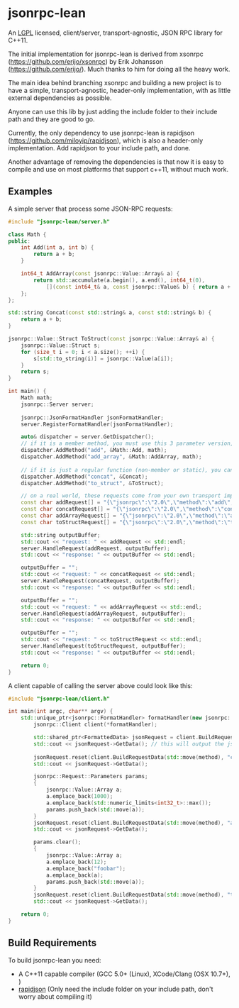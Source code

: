 
# jsonrpc-lean

An [LGPL](http://www.gnu.org/licenses/old-licenses/lgpl-2.1.html) licensed, client/server, transport-agnostic, JSON RPC library for C++11.

The initial implementation for jsonrpc-lean is derived from xsonrpc (https://github.com/erijo/xsonrpc) by Erik Johansson (https://github.com/erijo/). Much thanks to him for doing all the heavy work.

The main idea behind branching xsonrpc and building a new project is to have a simple, transport-agnostic, header-only implementation, with as little external dependencies as possible. 

Anyone can use this lib by just adding the include folder to their include path and they are good to go.

Currently, the only dependency to use jsonrpc-lean is rapidjson (https://github.com/miloyip/rapidjson), which is also a header-only implementation. Add rapidjson to your include path, and done.

Another advantage of removing the dependencies is that now it is easy to compile and use on most platforms that support c++11, without much work.

## Examples

A simple server that process some JSON-RPC requests:

```C++
#include "jsonrpc-lean/server.h"

class Math {
public:
	int Add(int a, int b) {
		return a + b;
	}

	int64_t AddArray(const jsonrpc::Value::Array& a) {
		return std::accumulate(a.begin(), a.end(), int64_t(0),
			[](const int64_t& a, const jsonrpc::Value& b) { return a + b.AsInteger32(); });
	};
};

std::string Concat(const std::string& a, const std::string& b) {
	return a + b;
}

jsonrpc::Value::Struct ToStruct(const jsonrpc::Value::Array& a) {
	jsonrpc::Value::Struct s;
	for (size_t i = 0; i < a.size(); ++i) {
		s[std::to_string(i)] = jsonrpc::Value(a[i]);
	}
	return s;
}

int main() {
	Math math;
	jsonrpc::Server server;
	
	jsonrpc::JsonFormatHandler jsonFormatHandler;
	server.RegisterFormatHandler(jsonFormatHandler);

	auto& dispatcher = server.GetDispatcher();
	// if it is a member method, you must use this 3 parameter version, passing an instance of an object that implements it
	dispatcher.AddMethod("add", &Math::Add, math);
	dispatcher.AddMethod("add_array", &Math::AddArray, math); 
	
	// if it is just a regular function (non-member or static), you can you the 2 parameter AddMethod
	dispatcher.AddMethod("concat", &Concat);
	dispatcher.AddMethod("to_struct", &ToStruct);

	// on a real world, these requests come from your own transport implementation (sockets, http, ipc, named-pipes, etc)
	const char addRequest[] = "{\"jsonrpc\":\"2.0\",\"method\":\"add\",\"id\":0,\"params\":[3,2]}";
	const char concatRequest[] = "{\"jsonrpc\":\"2.0\",\"method\":\"concat\",\"id\":1,\"params\":[\"Hello, \",\"World!\"]}";
	const char addArrayRequest[] = "{\"jsonrpc\":\"2.0\",\"method\":\"add_array\",\"id\":2,\"params\":[[1000,2147483647]]}";
	const char toStructRequest[] = "{\"jsonrpc\":\"2.0\",\"method\":\"to_struct\",\"id\":5,\"params\":[[12,\"foobar\",[12,\"foobar\"]]]}";

	std::string outputBuffer;
	std::cout << "request: " << addRequest << std::endl;
	server.HandleRequest(addRequest, outputBuffer);
	std::cout << "response: " << outputBuffer << std::endl;

	outputBuffer = "";
	std::cout << "request: " << concatRequest << std::endl;
	server.HandleRequest(concatRequest, outputBuffer);
	std::cout << "response: " << outputBuffer << std::endl;

	outputBuffer = "";
	std::cout << "request: " << addArrayRequest << std::endl;
	server.HandleRequest(addArrayRequest, outputBuffer);
	std::cout << "response: " << outputBuffer << std::endl;

	outputBuffer = "";
	std::cout << "request: " << toStructRequest << std::endl;
	server.HandleRequest(toStructRequest, outputBuffer);
	std::cout << "response: " << outputBuffer << std::endl;

	return 0;
}
```

A client capable of calling the server above could look like this:

```C++
#include "jsonrpc-lean/client.h"

int main(int argc, char** argv) {
    std::unique_ptr<jsonrpc::FormatHandler> formatHandler(new jsonrpc::JsonFormatHandler());
        jsonrpc::Client client(*formatHandler);

		std::shared_ptr<FormattedData> jsonRequest = client.BuildRequestData(std::move(method), "add", 3, 2);
		std::cout << jsonRequest->GetData(); // this will output the json-rpc request string
		
		jsonRequest.reset(client.BuildRequestData(std::move(method), "concat", "Hello, ", "World!"));
		std::cout << jsonRequest->GetData();

        jsonrpc::Request::Parameters params;
        {
            jsonrpc::Value::Array a;
            a.emplace_back(1000);
            a.emplace_back(std::numeric_limits<int32_t>::max());
            params.push_back(std::move(a));
        }
		jsonRequest.reset(client.BuildRequestData(std::move(method), "add_array", params));
		std::cout << jsonRequest->GetData(); 

        params.clear();
        {
            jsonrpc::Value::Array a;
            a.emplace_back(12);
            a.emplace_back("foobar");
            a.emplace_back(a);
            params.push_back(std::move(a));
        }
		jsonRequest.reset(client.BuildRequestData(std::move(method), "to_struct", params));
		std::cout << jsonRequest->GetData(); 

    return 0;
}
```

## Build Requirements

To build jsonrpc-lean you need:

* A C++11 capable compiler (GCC 5.0+ (Linux), XCode/Clang (OSX 10.7+), )
* [rapidjson](https://github.com/miloyip/rapidjson) (Only need the include folder on your include path, don't worry about compiling it)

